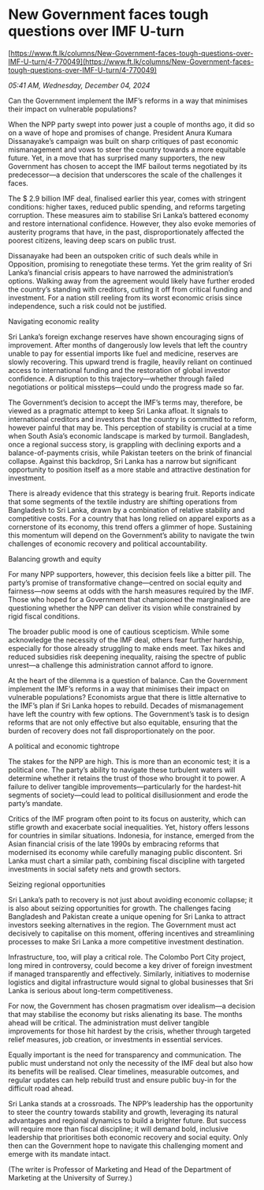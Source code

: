 # New Government faces tough questions over IMF U-turn

[https://www.ft.lk/columns/New-Government-faces-tough-questions-over-IMF-U-turn/4-770049](https://www.ft.lk/columns/New-Government-faces-tough-questions-over-IMF-U-turn/4-770049)

*05:41 AM, Wednesday, December 04, 2024*

Can the Government implement the IMF’s reforms in a way that minimises their impact on vulnerable populations?

When the NPP party swept into power just a couple of months ago, it did so on a wave of hope and promises of change. President Anura Kumara Dissanayake’s campaign was built on sharp critiques of past economic mismanagement and vows to steer the country towards a more equitable future. Yet, in a move that has surprised many supporters, the new Government has chosen to accept the IMF bailout terms negotiated by its predecessor—a decision that underscores the scale of the challenges it faces.

The $ 2.9 billion IMF deal, finalised earlier this year, comes with stringent conditions: higher taxes, reduced public spending, and reforms targeting corruption. These measures aim to stabilise Sri Lanka’s battered economy and restore international confidence. However, they also evoke memories of austerity programs that have, in the past, disproportionately affected the poorest citizens, leaving deep scars on public trust.

Dissanayake had been an outspoken critic of such deals while in Opposition, promising to renegotiate these terms. Yet the grim reality of Sri Lanka’s financial crisis appears to have narrowed the administration’s options. Walking away from the agreement would likely have further eroded the country’s standing with creditors, cutting it off from critical funding and investment. For a nation still reeling from its worst economic crisis since independence, such a risk could not be justified.

Navigating economic reality

Sri Lanka’s foreign exchange reserves have shown encouraging signs of improvement. After months of dangerously low levels that left the country unable to pay for essential imports like fuel and medicine, reserves are slowly recovering. This upward trend is fragile, heavily reliant on continued access to international funding and the restoration of global investor confidence. A disruption to this trajectory—whether through failed negotiations or political missteps—could undo the progress made so far.

The Government’s decision to accept the IMF’s terms may, therefore, be viewed as a pragmatic attempt to keep Sri Lanka afloat. It signals to international creditors and investors that the country is committed to reform, however painful that may be. This perception of stability is crucial at a time when South Asia’s economic landscape is marked by turmoil. Bangladesh, once a regional success story, is grappling with declining exports and a balance-of-payments crisis, while Pakistan teeters on the brink of financial collapse. Against this backdrop, Sri Lanka has a narrow but significant opportunity to position itself as a more stable and attractive destination for investment.

There is already evidence that this strategy is bearing fruit. Reports indicate that some segments of the textile industry are shifting operations from Bangladesh to Sri Lanka, drawn by a combination of relative stability and competitive costs. For a country that has long relied on apparel exports as a cornerstone of its economy, this trend offers a glimmer of hope. Sustaining this momentum will depend on the Government’s ability to navigate the twin challenges of economic recovery and political accountability.

Balancing growth and equity

For many NPP supporters, however, this decision feels like a bitter pill. The party’s promise of transformative change—centred on social equity and fairness—now seems at odds with the harsh measures required by the IMF. Those who hoped for a Government that championed the marginalised are questioning whether the NPP can deliver its vision while constrained by rigid fiscal conditions.

The broader public mood is one of cautious scepticism. While some acknowledge the necessity of the IMF deal, others fear further hardship, especially for those already struggling to make ends meet. Tax hikes and reduced subsidies risk deepening inequality, raising the spectre of public unrest—a challenge this administration cannot afford to ignore.

At the heart of the dilemma is a question of balance. Can the Government implement the IMF’s reforms in a way that minimises their impact on vulnerable populations? Economists argue that there is little alternative to the IMF’s plan if Sri Lanka hopes to rebuild. Decades of mismanagement have left the country with few options. The Government’s task is to design reforms that are not only effective but also equitable, ensuring that the burden of recovery does not fall disproportionately on the poor.

A political and economic tightrope

The stakes for the NPP are high. This is more than an economic test; it is a political one. The party’s ability to navigate these turbulent waters will determine whether it retains the trust of those who brought it to power. A failure to deliver tangible improvements—particularly for the hardest-hit segments of society—could lead to political disillusionment and erode the party’s mandate.

Critics of the IMF program often point to its focus on austerity, which can stifle growth and exacerbate social inequalities. Yet, history offers lessons for countries in similar situations. Indonesia, for instance, emerged from the Asian financial crisis of the late 1990s by embracing reforms that modernised its economy while carefully managing public discontent. Sri Lanka must chart a similar path, combining fiscal discipline with targeted investments in social safety nets and growth sectors.

Seizing regional opportunities

Sri Lanka’s path to recovery is not just about avoiding economic collapse; it is also about seizing opportunities for growth. The challenges facing Bangladesh and Pakistan create a unique opening for Sri Lanka to attract investors seeking alternatives in the region. The Government must act decisively to capitalise on this moment, offering incentives and streamlining processes to make Sri Lanka a more competitive investment destination.

Infrastructure, too, will play a critical role. The Colombo Port City project, long mired in controversy, could become a key driver of foreign investment if managed transparently and effectively. Similarly, initiatives to modernise logistics and digital infrastructure would signal to global businesses that Sri Lanka is serious about long-term competitiveness.

For now, the Government has chosen pragmatism over idealism—a decision that may stabilise the economy but risks alienating its base. The months ahead will be critical. The administration must deliver tangible improvements for those hit hardest by the crisis, whether through targeted relief measures, job creation, or investments in essential services.

Equally important is the need for transparency and communication. The public must understand not only the necessity of the IMF deal but also how its benefits will be realised. Clear timelines, measurable outcomes, and regular updates can help rebuild trust and ensure public buy-in for the difficult road ahead.

Sri Lanka stands at a crossroads. The NPP’s leadership has the opportunity to steer the country towards stability and growth, leveraging its natural advantages and regional dynamics to build a brighter future. But success will require more than fiscal discipline; it will demand bold, inclusive leadership that prioritises both economic recovery and social equity. Only then can the Government hope to navigate this challenging moment and emerge with its mandate intact.

(The writer is Professor of Marketing and Head of the Department of Marketing at the University of Surrey.)

